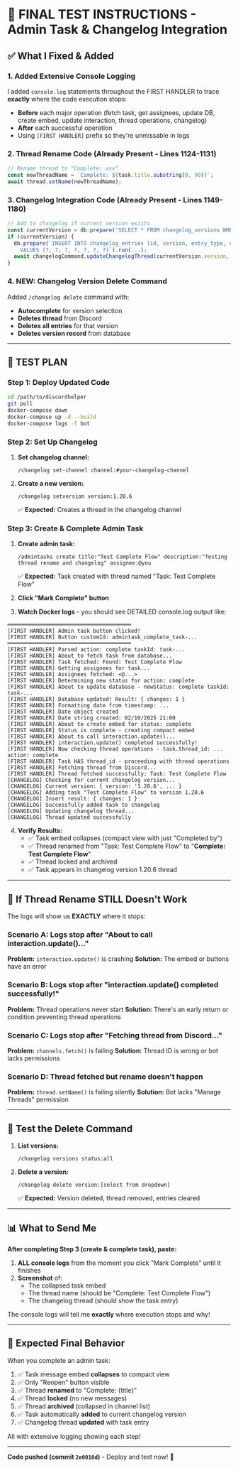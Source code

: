 # 🚀 FINAL TEST INSTRUCTIONS - Admin Task & Changelog Integration

## ✅ **What I Fixed & Added**

### **1. Added Extensive Console Logging**
I added `console.log` statements throughout the FIRST HANDLER to trace **exactly** where the code execution stops:

- **Before** each major operation (fetch task, get assignees, update DB, create embed, update interaction, thread operations, changelog)
- **After** each successful operation
- Using `[FIRST HANDLER]` prefix so they're unmissable in logs

### **2. Thread Rename Code** (Already Present - Lines 1124-1131)
```javascript
// Rename thread to "Complete: xxx"
const newThreadName = `Complete: ${task.title.substring(0, 90)}`;
await thread.setName(newThreadName);
```

### **3. Changelog Integration Code** (Already Present - Lines 1149-1180)
```javascript
// Add to changelog if current version exists
const currentVersion = db.prepare('SELECT * FROM changelog_versions WHERE is_current = 1').get();
if (currentVersion) {
  db.prepare(`INSERT INTO changelog_entries (id, version, entry_type, entry_text, task_id, author_id, created_at)
    VALUES (?, ?, ?, ?, ?, ?, ?)`).run(...);
  await changelogCommand.updateChangelogThread(currentVersion.version, interaction.client);
}
```

### **4. NEW: Changelog Version Delete Command**
Added `/changelog delete` command with:
- **Autocomplete** for version selection
- **Deletes thread** from Discord
- **Deletes all entries** for that version
- **Deletes version record** from database

---

## 🧪 **TEST PLAN**

### **Step 1: Deploy Updated Code**

```bash
cd /path/to/discordhelper
git pull
docker-compose down
docker-compose up -d --build
docker-compose logs -f bot
```

### **Step 2: Set Up Changelog**

1. **Set changelog channel:**
   ```
   /changelog set-channel channel:#your-changelog-channel
   ```

2. **Create a new version:**
   ```
   /changelog setversion version:1.20.6
   ```
   ✅ **Expected:** Creates a thread in the changelog channel

### **Step 3: Create & Complete Admin Task**

1. **Create admin task:**
   ```
   /admintasks create title:"Test Complete Flow" description:"Testing thread rename and changelog" assignee:@you
   ```
   ✅ **Expected:** Task created with thread named "Task: Test Complete Flow"

2. **Click "Mark Complete" button**

3. **Watch Docker logs** - you should see DETAILED console.log output like:

```
═══════════════════════════════════════
[FIRST HANDLER] Admin task button clicked!
[FIRST HANDLER] Button customId: admintask_complete_task-...
═══════════════════════════════════════
[FIRST HANDLER] Parsed action: complete taskId: task-...
[FIRST HANDLER] About to fetch task from database...
[FIRST HANDLER] Task fetched: Found: Test Complete Flow
[FIRST HANDLER] Getting assignees for task...
[FIRST HANDLER] Assignees fetched: <@...>
[FIRST HANDLER] Determining new status for action: complete
[FIRST HANDLER] About to update database - newStatus: complete taskId: task-...
[FIRST HANDLER] Database updated! Result: { changes: 1 }
[FIRST HANDLER] Formatting date from timestamp: ...
[FIRST HANDLER] Date object created
[FIRST HANDLER] Date string created: 02/10/2025 21:00
[FIRST HANDLER] About to create embed for status: complete
[FIRST HANDLER] Status is complete - creating compact embed
[FIRST HANDLER] About to call interaction.update()...
[FIRST HANDLER] interaction.update() completed successfully!
[FIRST HANDLER] Now checking thread operations - task.thread_id: ... action: complete
[FIRST HANDLER] Task HAS thread_id - proceeding with thread operations
[FIRST HANDLER] Fetching thread from Discord...
[FIRST HANDLER] Thread fetched successfully: Task: Test Complete Flow
[CHANGELOG] Checking for current changelog version...
[CHANGELOG] Current version: { version: '1.20.6', ... }
[CHANGELOG] Adding task "Test Complete Flow" to version 1.20.6
[CHANGELOG] Insert result: { changes: 1 }
[CHANGELOG] Successfully added task to changelog
[CHANGELOG] Updating changelog thread...
[CHANGELOG] Thread updated successfully
```

4. **Verify Results:**
   - ✅ Task embed collapses (compact view with just "Completed by")
   - ✅ Thread renamed from "Task: Test Complete Flow" to "**Complete: Test Complete Flow**"
   - ✅ Thread locked and archived
   - ✅ Task appears in changelog version 1.20.6 thread

---

## 🐛 **If Thread Rename STILL Doesn't Work**

The logs will show us **EXACTLY** where it stops:

### **Scenario A: Logs stop after "About to call interaction.update()..."**
**Problem:** `interaction.update()` is crashing
**Solution:** The embed or buttons have an error

### **Scenario B: Logs stop after "interaction.update() completed successfully!"**
**Problem:** Thread operations never start
**Solution:** There's an early return or condition preventing thread operations

### **Scenario C: Logs stop after "Fetching thread from Discord..."**
**Problem:** `channels.fetch()` is failing
**Solution:** Thread ID is wrong or bot lacks permissions

### **Scenario D: Thread fetched but rename doesn't happen**
**Problem:** `thread.setName()` is failing silently
**Solution:** Bot lacks "Manage Threads" permission

---

## 🔧 **Test the Delete Command**

1. **List versions:**
   ```
   /changelog versions status:all
   ```

2. **Delete a version:**
   ```
   /changelog delete version:[select from dropdown]
   ```
   ✅ **Expected:** Version deleted, thread removed, entries cleared

---

## 📊 **What to Send Me**

**After completing Step 3 (create & complete task), paste:**

1. **ALL console logs** from the moment you click "Mark Complete" until it finishes
2. **Screenshot** of:
   - The collapsed task embed
   - The thread name (should be "Complete: Test Complete Flow")
   - The changelog thread (should show the task entry)

The console logs will tell me **exactly** where execution stops and why!

---

## 🎯 **Expected Final Behavior**

When you complete an admin task:

1. ✅ Task message embed **collapses** to compact view
2. ✅ Only "Reopen" button visible
3. ✅ Thread **renamed** to "Complete: {title}"
4. ✅ Thread **locked** (no new messages)
5. ✅ Thread **archived** (collapsed in channel list)
6. ✅ Task automatically **added** to current changelog version
7. ✅ Changelog thread **updated** with task entry

All with extensive logging showing each step!

---

**Code pushed (commit `2e0010d`)** - Deploy and test now! 🚀
